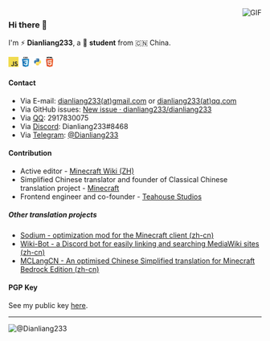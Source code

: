 <img align="right" alt="GIF" src="https://i.pinimg.com/originals/e4/26/70/e426702edf874b181aced1e2fa5c6cde.gif" />

### Hi there 👋

I'm ⚡️ **Dianliang233**, a 📖 **student** from 🇨🇳 China.

<code><img height="20" src="https://raw.githubusercontent.com/github/explore/80688e429a7d4ef2fca1e82350fe8e3517d3494d/topics/javascript/javascript.png"></code>
<code><img height="20" src="https://raw.githubusercontent.com/github/explore/80688e429a7d4ef2fca1e82350fe8e3517d3494d/topics/css/css.png"></code>
<code><img height="20" src="https://raw.githubusercontent.com/github/explore/80688e429a7d4ef2fca1e82350fe8e3517d3494d/topics/python/python.png"></code>
<code><img height="20" src="https://raw.githubusercontent.com/github/explore/80688e429a7d4ef2fca1e82350fe8e3517d3494d/topics/html/html.png"></code>

#### Contact
- Via E-mail: [dianliang233(at)gmail.com](mailto:dianliang233@gmail.com) or [dianliang233(at)qq.com](mailto:dianliang233@qq.com)
- Via GitHub issues: [New issue · dianliang233/dianliang233](https://github.com/dianliang233/dianliang233/issues/new)
- Via [QQ](https://im.qq.com): 2917830075
- Via [Discord](https://discord.com): Dianliang233#8468
- Via [Telegram](https://telegram.org): [@Dianliang233](https://t.me/Dianliang233)

#### Contribution
- Active editor - [Minecraft Wiki (ZH)](https://minecraft-zh.gamepedia.com/Minecraft_Wiki)
- Simplified Chinese translator and founder of Classical Chinese translation project - [Minecraft](https://crowdin.com/project/minecraft)
- Frontend engineer and co-founder - [Teahouse Studios](https://github.com/Teahouse-Studios)

##### Other translation projects
- [Sodium - optimization mod for the Minecraft client (zh-cn)](https://github.com/jellysquid3/sodium-fabric)
- [Wiki-Bot - a Discord bot for easily linking and searching MediaWiki sites  (zh-cn)](https://github.com/Markus-Rost/discord-wiki-bot)
- [MCLangCN - An optimised Chinese Simplified translation for Minecraft Bedrock Edition (zh-cn)](https://github.com/ff98sha/mclangcn)

#### PGP Key
See my public key [here](https://github.com/dianliang233/dianliang233/blob/master/public-key.txt).

----------------------

![@Dianliang233](https://github-readme-stats.vercel.app/api?username=dianliang233&count_private=true&show_icons=true&theme=tokyonight)

